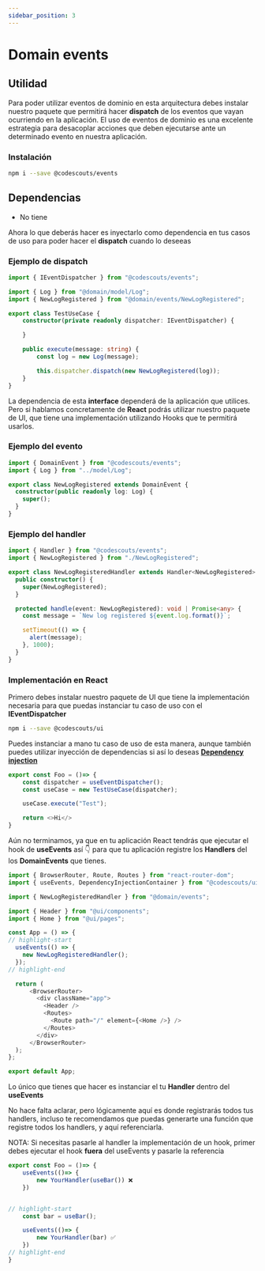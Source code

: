 ```yaml
---
sidebar_position: 3
---
```


# Domain events

## Utilidad

Para poder utilizar eventos de dominio en esta arquitectura debes instalar nuestro paquete que permitirá hacer **dispatch** de los eventos que vayan ocurriendo en la aplicación.
El uso de eventos de dominio es una excelente estrategia para desacoplar acciones que deben ejecutarse ante un determinado evento en nuestra aplicación.

### Instalación

```bash
npm i --save @codescouts/events
```

## Dependencias

-   No tiene

Ahora lo que deberás hacer es inyectarlo como dependencia en tus casos de uso para poder hacer el **dispatch** cuando lo deseeas

### Ejemplo de dispatch

```ts
import { IEventDispatcher } from "@codescouts/events";

import { Log } from "@domain/model/Log";
import { NewLogRegistered } from "@domain/events/NewLogRegistered";

export class TestUseCase {
    constructor(private readonly dispatcher: IEventDispatcher) {

    }

    public execute(message: string) {
        const log = new Log(message);

        this.dispatcher.dispatch(new NewLogRegistered(log));
    }
}
```

La dependencia de esta **interface** dependerá de la aplicación que utilices.
Pero si hablamos concretamente de **React** podrás utilizar nuestro paquete de UI, que tiene una implementación utilizando Hooks que te permitirá usarlos.

### Ejemplo del evento

```ts
import { DomainEvent } from "@codescouts/events";
import { Log } from "../model/Log";

export class NewLogRegistered extends DomainEvent {
  constructor(public readonly log: Log) {
    super();
  }
}
```

### Ejemplo del handler

```ts
import { Handler } from "@codescouts/events";
import { NewLogRegistered } from "./NewLogRegistered";

export class NewLogRegisteredHandler extends Handler<NewLogRegistered> {
  public constructor() {
    super(NewLogRegistered);
  }

  protected handle(event: NewLogRegistered): void | Promise<any> {
    const message = `New log registered ${event.log.format()}`;

    setTimeout(() => {
      alert(message);
    }, 1000);
  }
}

```

### Implementación en React

Primero debes instalar nuestro paquete de UI que tiene la implementación necesaria para que puedas instanciar tu caso de uso con el **IEventDispatcher**

```bash
npm i --save @codescouts/ui
```

Puedes instanciar a mano tu caso de uso de esta manera, aunque también puedes utilizar inyección de dependencias si así lo deseas [**Dependency injection**](./dependency-injection)

```ts
export const Foo = ()=> {
    const dispatcher = useEventDispatcher();
    const useCase = new TestUseCase(dispatcher);

    useCase.execute("Test");

    return <>Hi</>
}
```

Aún no terminamos, ya que en tu aplicación React tendrás que ejecutar el hook de **useEvents** así 👇 para que tu aplicación registre los **Handlers** del los **DomainEvents** que tienes.

```ts
import { BrowserRouter, Route, Routes } from "react-router-dom";
import { useEvents, DependencyInjectionContainer } from "@codescouts/ui";

import { NewLogRegisteredHandler } from "@domain/events";

import { Header } from "@ui/components";
import { Home } from "@ui/pages";

const App = () => {
// highlight-start
  useEvents(() => {
    new NewLogRegisteredHandler();
  });
// highlight-end

  return (
      <BrowserRouter>
        <div className="app">
          <Header />
          <Routes>
            <Route path="/" element={<Home />} />
          </Routes>
        </div>
      </BrowserRouter>
  );
};

export default App;
```

Lo único que tienes que hacer es instanciar el tu **Handler** dentro del **useEvents**

No hace falta aclarar, pero lógicamente aquí es donde registrarás todos tus handlers, incluso te recomendamos que puedas generarte una función que registre todos los handlers, y aquí referenciarla.

NOTA: Si necesitas pasarle al handler la implementación de un hook, primer debes ejecutar el hook **fuera** del useEvents y pasarle la referencia

```ts
export const Foo = ()=> {
    useEvents(()=> {
        new YourHandler(useBar()) ❌
    })


// highlight-start
    const bar = useBar();

    useEvents(()=> {
        new YourHandler(bar) ✅
    })
// highlight-end
}
```

